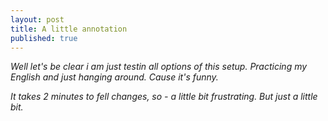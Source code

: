 ```yaml
---
layout: post
title: A little annotation
published: true
---
```

_Well let's be clear i am just testin all options of this setup. Practicing my English and just hanging around. Cause it's funny._

_It takes 2 minutes to fell changes, so - a little bit frustrating. But just a little bit._


<div style="display:none;">
The easiest way to make your first post is to edit this one. Go into /_posts/ and update the Hello World markdown file. For more instructions head over to the [Jekyll Now repository](https://github.com/barryclark/jekyll-now) on GitHub.
</div>
